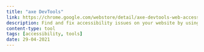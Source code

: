 ```yaml
---
title: "axe DevTools"
link: https://chrome.google.com/webstore/detail/axe-devtools-web-accessib/lhdoppojpmngadmnindnejefpokejbdd?hl=en-US
description: Find and fix accessibility issues on your website by using the axe DevTools Chrome extension.
content-type: tool
tags: [accessibility, tools]
date: 29-04-2021
---
```

